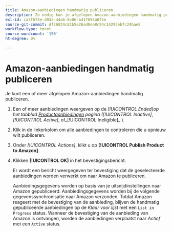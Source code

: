 ```yaml
---
title: Amazon-aanbiedingen handmatig publiceren
description: Zo nodig kun je afgelopen Amazon-aanbiedingen handmatig publiceren via je Commerce Admin.
exl-id: ca3f674e-d93a-44a6-8c06-b417694a0f1e
source-git-commit: df26834c81b5e26ad0ea8c94c14292eb7c24bae8
workflow-type: tm+mt
source-wordcount: '150'
ht-degree: 0%

---
```


# Amazon-aanbiedingen handmatig publiceren

Je kunt een of meer afgelopen Amazon-aanbiedingen handmatig publiceren.

1. Een of meer aanbiedingen weergeven op de _[!UICONTROL Ended]_op het tabblad [Productaanbiedingen](./managing-product-listings.md) pagina (_[!UICONTROL Inactive]_, _[!UICONTROL Active]_, of_[!UICONTROL Ineligible]_ ).

1. Klik in de linkerkolom om alle aanbiedingen te controleren die u opnieuw wilt publiceren.

1. Onder _[!UICONTROL Actions]_, klikt u op **[!UICONTROL Publish Product to Amazon]**.

1. Klikken **[!UICONTROL OK]** in het bevestigingsbericht.

   Er wordt een bericht weergegeven ter bevestiging dat de geselecteerde aanbiedingen worden verwerkt om naar Amazon te publiceren.

   Aanbiedingsgegevens worden op basis van je uitsnijdinstellingen naar Amazon gepubliceerd. Aanbiedingsgegevens worden bij de volgende gegevenssynchronisatie naar Amazon verzonden. Totdat Amazon reageert met de bevestiging van de aanbieding, blijven de handmatig gepubliceerde aanbiedingen op de _Klaar voor lijst_ met een `List in Progress` status. Wanneer de bevestiging van de aanbieding van Amazon is ontvangen, worden de aanbiedingen verplaatst naar _Actief_ met een `Active` status.
